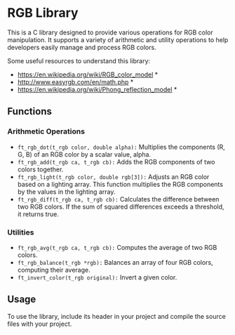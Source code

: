 # RGB Library #
This is a C library designed to provide various operations for RGB color manipulation. It supports a variety of arithmetic and utility operations to help developers easily manage and process RGB colors.

Some useful resources to understand this library:
* https://en.wikipedia.org/wiki/RGB_color_model *
* http://www.easyrgb.com/en/math.php *
* https://en.wikipedia.org/wiki/Phong_reflection_model *

## Functions ##
### Arithmetic Operations ###
- `ft_rgb_dot(t_rgb color, double alpha):` Multiplies the components (R, G, B) of an RGB color by a scalar value, alpha.
- `ft_rgb_add(t_rgb ca, t_rgb cb):` Adds the RGB components of two colors together.
- `ft_rgb_light(t_rgb color, double rgb[3]):` Adjusts an RGB color based on a lighting array. This function multiplies the RGB components by the values in the lighting array.
- `ft_rgb_diff(t_rgb ca, t_rgb cb):` Calculates the difference between two RGB colors. If the sum of squared differences exceeds a threshold, it returns true.

### Utilities ###
- `ft_rgb_avg(t_rgb ca, t_rgb cb):` Computes the average of two RGB colors.
- `ft_rgb_balance(t_rgb *rgb):` Balances an array of four RGB colors, computing their average.
- `ft_invert_color(t_rgb original):` Invert a given color.

## Usage ##
To use the library, include its header in your project and compile the source files with your project.